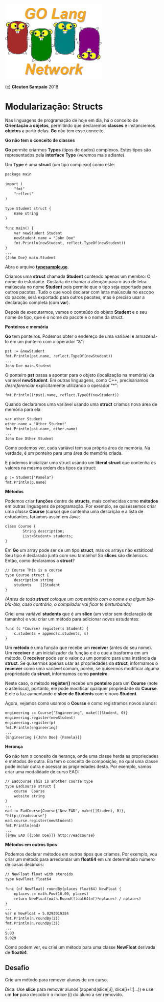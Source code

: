 ![](../../golangnetwork-logo.png)

(c) **Cleuton Sampaio** 2018

# Modularização: Structs

Nas linguagens de programação de hoje em dia, há o conceito de **Orientação a objetos**, permitindo que declaremos **classes** e instanciemos **objetos** a partir delas. **Go** não tem esse conceito. 

**Go não tem o conceito de classes**

**Go** permite criarmos **Types** (tipos de dados) complexos. Estes tipos são representados pela **interface** **Type** (veremos mais adiante).

Um **Type** é uma **struct** (um tipo complexo) como este: 

```
package main

import (
	"fmt"
	"reflect"
)

type Student struct {
	name string
}

func main() {
	var newStudent Student
	newStudent.name = "John Doe"
	fmt.Println(newStudent, reflect.TypeOf(newStudent))
}
...
{John Doe} main.Student
```

Abra o arquivo [**typesample.go**](./codigo/typesample.go).

Criamos uma **struct** chamada **Student** contendo apenas um membro: O nome do estudante. Gostaria de chamar a atenção para o uso de letra maiúscula no nome **Student** pois permite que o tipo seja exportado para outros pacotes. Tudo o que você declarar com letra maiúscula no escopo do pacote, será exportado para outros pacotes, mas é preciso usar a declaração completa (com **var**).

Depois de executarmos, vemos o conteúdo do objeto **Student** e o seu nome de tipo, que é o nome do pacote e o nome da struct.

**Ponteiros e memória**

**Go** tem ponteiros. Podemos obter o endereço de uma variável e armazená-lo em um ponteiro com o operador "&": 

```
pst := &newStudent
fmt.Println(pst.name, reflect.TypeOf(newStudent))
...
John Doe main.Student
```

O ponteiro **pst** passa a apontar para o objeto (localização na memória) da variável **newStudent**. Em outras linguagens, como C++, precisaríamos *desreferenciar* explicitamente utilizando o operador "*": 

```
fmt.Println((*pst).name, reflect.TypeOf(newStudent))
```

Quando declaramos uma variável usando uma **struct** criamos nova área de memória para ela: 

```
var other Student
other.name = "Other Student"
fmt.Println(pst.name, other.name)
...
John Doe Other Student
```

Como podemos ver, cada variável tem sua própria área de memória. Na verdade, é um ponteiro para uma área de memória criada. 

E podemos inicializar uma struct usando um **literal struct** que contenha os valores na mesma ordem dos tipos da struct: 

```
p := Student{"Pamela"}
fmt.Println(p.name)
```

**Métodos**

Podemos criar **funções** dentro de **structs**, mais conhecidas como **métodos** em outras linguagens de programação. Por exemplo, se quiséssemos criar uma *classe* **Course** (curso) que contenha uma descrição e a lista de estudantes, faríamos assim em Java: 

```
class Course {
        String description;
        List<Student> students;
}
```

Em **Go** um array pode ser de um tipo **struct**, mas os arrays não estáticos! Seu tipo é declarado junto com seu tamanho! Só **slices** são dinâmicos. Então, como declaramos a **struct**? 

```
// Course This is a course
type Course struct {
	description string
	students    []Student
}
```

*(Antes de toda **struct** coloque um comentário com o nome e a algum bla-bla-bla, caso contrário, o compilador vai ficar te perturbando)*

Criei uma variável **students** que é um **slice** (um vetor sem declaração de tamanho) e vou criar um método para adicionar novos estudantes: 

```
func (c *Course) register(s Student) {
	c.students = append(c.students, s)
}
```

Um **método** é uma função que recebe um **receiver** (antes do seu nome). Um **receiver** é um inicializador da função e é o que a trasforma em um método. O **receiver** pode ser o valor ou um ponteiro para uma instância da **struct**. Se quisermos apenas usar as propriedades da **struct**, informamos o **receiver** como uma variável comum, porém, se quisermos modificar alguma propriedade da **struct**, informamos como **ponteiro**. 

Neste caso, o método **register()** recebe um **ponteiro** para um **Course** (note o asterisco), portanto, ele pode modificar qualquer propriedade do **Course**. E ele o faz aumentando o **slice de Students** com o novo **Student**. 

Agora, vejamos como usamos o **Course** e como registramos novos alunos: 

```
engineering := Course{"Engineering", make([]Student, 0)}
engineering.register(newStudent)
engineering.register(p)
fmt.Println(engineering)
...
{Engineering [{John Doe} {Pamela}]}
```

**Herança**

**Go** não tem o conceito de herança, onde uma classe herda as propriedades e métodos de outra. Ela tem o conceito de composição, no qual uma classe pode incluir outra e acessar as propriedades desta. Por exemplo, vamos criar uma modalidade de curso EAD: 

```
// EadCourse This is another course type
type EadCourse struct {
	course  Course
	website string
}
...
ead := EadCourse{Course{"New EAD", make([]Student, 0)}, "http://eadcourse"}
ead.course.register(newStudent)
fmt.Println(ead)
...
{{New EAD [{John Doe}]} http://eadcourse}
```

**Métodos em outros tipos**

Podemos declarar métodos em outros tipos que criamos. Por exemplo, vou criar um método para arredondar um **float64** em um determinado número de casas decimais: 

```
// NewFloat float with steroids
type NewFloat float64

func (nf NewFloat) roundBy(places float64) NewFloat {
	nplaces := math.Pow(10.00, places)
	return NewFloat(math.Round(float64(nf)*nplaces) / nplaces)
}
...
var n NewFloat = 5.0293019384
fmt.Println(n.roundBy(2))
fmt.Println(n.roundBy(3))
...
5.03
5.029
```

Como podem ver, eu criei um método para uma classe **NewFloat** derivada de **float64**.

## Desafio

Crie um método para remover alunos de um curso. 

Dica: Use **slice** para remover alunos (append(slice[:i], slice[i+1:]...)) e use um **for** para descobrir o índice (i) do aluno a ser removido.

